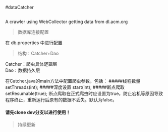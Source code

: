 #dataCatcher
##
A crawler using WebCollector getting data from dl.acm.org  

> 数据库连接配置

在 db.properties 中进行配置  
> 结构：Catcher+Dao

Catcher：爬虫具体逻辑层  
Dao：数据持久层

在Catcher.java的main方法中配置爬虫参数，包括：
#####线程数量
setThreads(int);
#####深度设置
start(int);
#####断点爬取
setResumable(true); 断点爬取在正式爬虫时应设置为true，防止宕机等原因导致程序终止，重新运行后原有的数据不丢失。默认为false。
#### 请先clone dev分支以进行使用！
> 持续更新
